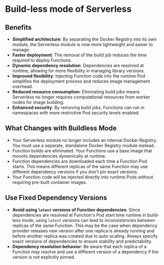 # Build-less mode of Serverless

## Benefits

- **Simplified architecture**: By separating the Docker Registry into its own module, the Serverless module is now more lightweight and easier to manage.
- **Faster deployment**: The removal of the build job reduces the time required to deploy Functions.
- **Dynamic dependency resolution**: Dependencies are resolved at runtime, allowing for more flexibility in managing library versions.
- **Improved flexibility**: Injecting Function code into the runtime Pod simplifies the deployment process and reduces image management overhead.
- **Reduced resource consumption**: Eliminating build jobs means Serverless no longer requires computational resources from worker nodes for image building.
- **Enhanced security**: By removing build jobs, Functions can run in namespaces with more restrictive Pod security levels enabled.

## What Changes with Buildless Mode

- Your Serverless module no longer includes an internal Docker Registry. You must use a separate, standalone Docker Registry module instead.
- Function builds are eliminated. Your Functions use a base image that mounts dependencies dynamically at runtime.
- Function dependencies are downloaded each time a Function Pod starts. This means different replicas of the same Function may use different dependency versions if you don't pin exact versions.
- Your Function code will be injected directly into runtime Pods without requiring pre-built container images.

## Use Fixed Dependency Versions

- **Avoid using `latest` versions of Function dependencies**: Since dependencies are resolved at Function's Pod start time runtime in build-less mode, using `latest` versions can lead to inconsistencies between replicas of the same Function. This may be the case when dependency provider releases new version after one replica is already running and before another replica was created due to auto-scaling.  Always specify exact versions of dependencies to ensure stability and predictability.
- **Dependency resolution behavior**: Be aware that each replica of a Function may resolve and use a different version of a dependency if the version is not explicitly pinned.